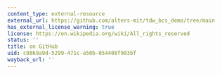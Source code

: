 ```yaml
---
content_type: external-resource
external_url: https://github.com/alters-mit/tdw_bcs_demo/tree/main
has_external_license_warning: true
license: https://en.wikipedia.org/wiki/All_rights_reserved
status: ''
title: on GitHub
uid: c0869a9d-5299-471c-a50b-054408f903bf
wayback_url: ''
---
```

